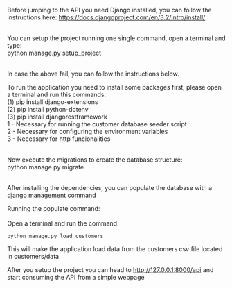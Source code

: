 Before jumping to the API you need Django installed, you can follow the instructions here: https://docs.djangoproject.com/en/3.2/intro/install/ <br /> <br />

You can setup the project running one single command, open a terminal and type: <br />
    python manage.py setup_project <br /> <br />

In case the above fail, you can follow the instructions below.

To run the application you need to install some packages first, please open a terminal and run this commands: <br />
(1)    pip install django-extensions <br />
(2)    pip install python-dotenv <br />
(3)    pip install djangorestframework <br />
1 - Necessary for running the customer database seeder script <br />
2 - Necessary for configuring the environment variables <br />
3 - Necessary for http funcionalities <br /><br />

Now execute the migrations to create the database structure: <br />
    python manage.py migrate <br /> <br />

After installing the dependencies, you can populate the database with a django management command <br />

Running the populate command: <br /> <br />
  Open a terminal and run the command: <br />

    python manage.py load_customers
  
  This will make the application load data from the customers csv file located in customers/data <br />
    
After you setup the project you can head to http://127.0.0.1:8000/api and start consuming the API from a simple webpage <br />
